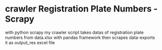 # crawler Registration Plate Numbers -Scrapy
with python scrapy my crawler script takes datas of registration plate numbers from data.xlsx with pandas framework then scrapes data-exports it as output_res excel file
